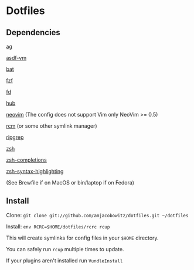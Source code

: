 # Dotfiles

Dependencies
------------
[ag](https://github.com/ggreer/the_silver_searcher)

[asdf-vm](https://github.com/asdf-vm/asdf)

[bat](https://github.com/sharkdp/bat)

[fzf](https://github.com/junegunn/fzf)

[fd](https://github/sharkdp/fd)

[hub](https://github.com/github/hub)

[neovim](https://neovim.io/) (The config does not support Vim only NeoVim >= 0.5)

[rcm](https://github.com/thoughtbot/rcm) (or some other symlink manager)

[ripgrep](https://github.com/BurntSushi/ripgrep)

[zsh](https://www.zsh.org/)

[zsh-completions](https://github.com/zsh-users/zsh-completions)

[zsh-syntax-highlighting](https://github.com/zsh-users/zsh-syntax-highlighting)

(See Brewfile if on MacOS or bin/laptop if on Fedora)

Install
-------
Clone: `git clone git://github.com/amjacobowitz/dotfiles.git ~/dotfiles`

Install: `env RCRC=$HOME/dotfiles/rcrc rcup`

This will create symlinks for config files in your `$HOME` directory.

You can safely run `rcup` multiple times to update.

If your plugins aren't installed run `VundleInstall`
